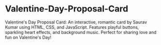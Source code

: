 # Valentine-Day-Proposal-Card
Valentine's Day Proposal Card: An interactive, romantic card by Saurav Kumar using HTML, CSS, and JavaScript. Features playful buttons, sparkling heart effects, and background music. Perfect for sharing love and fun on Valentine's Day!

